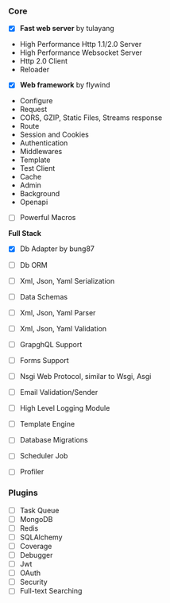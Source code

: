 ### Core

- [x] **Fast web server** by tulayang

- High Performance Http 1.1/2.0 Server
- High Performance Websocket Server
- Http 2.0 Client
- Reloader

- [x] **Web framework** by flywind

- Configure
- Request 
- CORS,  GZIP, Static Files, Streams response
- Route
- Session and Cookies
- Authentication
- Middlewares
- Template
- Test Client
- Cache
- Admin
- Background
- Openapi
- [ ] Powerful Macros

**Full Stack**

- [x] Db Adapter by bung87
- [ ] Db ORM
- [ ] Xml, Json, Yaml Serialization 
- [ ] Data Schemas
- [ ] Xml, Json, Yaml Parser
- [ ] Xml, Json, Yaml Validation
- [ ] GrapghQL Support
- [ ] Forms Support
- [ ] Nsgi Web Protocol, similar to Wsgi, Asgi
- [ ] Email Validation/Sender
- [ ] High Level Logging Module
- [ ] Template Engine
- [ ] Database Migrations
- [ ] Scheduler Job
- [ ] Profiler


### Plugins
- [ ] Task Queue
- [ ] MongoDB
- [ ] Redis
- [ ] SQLAlchemy
- [ ] Coverage
- [ ] Debugger
- [ ] Jwt
- [ ] OAuth
- [ ] Security
- [ ] Full-text Searching
